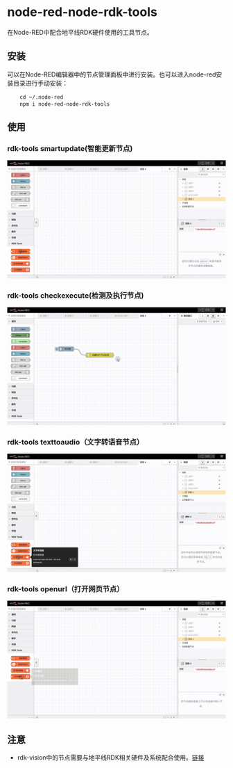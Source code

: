 # node-red-node-rdk-tools
在Node-RED中配合地平线RDK硬件使用的工具节点。

## 安装
可以在Node-RED编辑器中的节点管理面板中进行安装。也可以进入node-red安装目录进行手动安装：
```
    cd ~/.node-red
    npm i node-red-node-rdk-tools
```
## 使用
    
### rdk-tools smartupdate(智能更新节点)
![智能更新](./images/rdktools_smartupdate.gif)

### rdk-tools checkexecute(检测及执行节点)
![检测及运行](./images/rdktools_checkexecute.gif)

### rdk-tools texttoaudio（文字转语音节点）
![文字转语音](./images/rdktools_tts.gif)

### rdk-tools openurl（打开网页节点）
![打开网页](./images/rdktools_openurl.gif)

## 注意
+ rdk-vision中的节点需要与地平线RDK相关硬件及系统配合使用。[链接](https://developer.horizon.cc/)